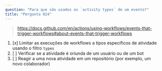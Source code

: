 ```yaml
---
question: "Para que são usados os `activity types` de um evento?"
title: "Pergunta 024"
---
```


> https://docs.github.com/en/actions/using-workflows/events-that-trigger-workflows#about-events-that-trigger-workflows
1. [x] Limitar as execuções de workflows a tipos específicos de atividade usando o filtro `types`
1. [ ] Verificar se a atividade é oriunda de um usuário ou de um bot
1. [ ] Reagir a uma nova atividade em um repositório (por exemplo, um novo colaborador)
